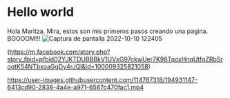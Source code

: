 # Hello world
Hola Maritza. Mira, estos son mis primeros pasos creando una pagina. BOOOOM!!!
![Captura de pantalla 2022-10-10 122405](https://user-images.githubusercontent.com/114767318/194922761-9b3f3b4b-3adb-4e8e-a02e-b73e576446c3.png)


(https://m.facebook.com/story.php?story_fbid=pfbid02YJKTDUBBBkV1UVxG97ckwUer7K98TqoxHnqUtfqZRbSroqtK54NTbxoaGgDy4rJQl&id=100009325821058)


https://user-images.githubusercontent.com/114767318/194931147-6413cd90-2836-4a4e-a971-6567c470fac1.mp4

